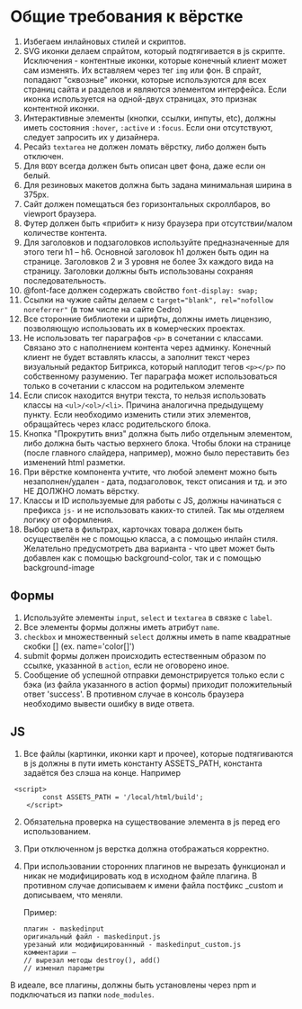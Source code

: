 # Общие требования к вёрстке

1. Избегаем инлайновых стилей и скриптов.
2. SVG иконки делаем спрайтом, который подтягивается в js скрипте. Исключения - контентные иконки, которые конечный клиент может сам изменять. Их вставляем через тег `img` или фон. В спрайт, попадают "сквозные" иконки, которые используются для всех страниц сайта и разделов и являются элементом интерфейса. Если иконка используется на одной-двух страницах, это признак контентной иконки.
4. Интерактивные элементы (кнопки, ссылки, инпуты, etc), должны иметь состояния `:hover`, `:active` и `:focus`. Если они отсутствуют, следует запросить их у дизайнера.
5. Ресайз `textarea` не должен ломать вёрстку, либо должен быть отключен.
6. Для `BODY` всегда должен быть описан цвет фона, даже если он белый.
7. Для резиновых макетов должна быть задана минимальная ширина в 375px.
8. Сайт должен помещаться без горизонтальных скроллбаров, во viewport браузера.
9. Футер должен быть «прибит» к низу браузера при отсутствии/малом количестве контента.
10. Для заголовков и подзаголовков используйте предназначенные для этого теги h1 – h6. Основной заголовок h1 должен быть один на странице. Заголовков 2 и 3 уровня не более 3х каждого вида на страницу. Заголовки должны быть использованы сохраняя последовательность.
11. @font-face должен содержать свойство `font-display: swap;`
12. Ссылки на чужие сайты делаем с `target="blank", rel="nofollow noreferrer"` (в том числе на сайте Cedro)
13. Все сторонние библиотеки и шрифты, должны иметь лицензию, позволяющую использовать их в комерческих проектах.
14. Не использовать тег параграфов `<p>` в сочетании с классами. Связано это с наполнением контента через админку. Конечный клиент не будет вставлять классы, а заполнит текст через визуальный редактор Битрикса, который наплодит тегов `<p></p>` по собственному разумению. Тег параграфа может использоваться только в сочетании с классом на родительком элементе
15. Если список находится внутри текста, то нельзя использовать классы на `<ul>/<ol>/<li>`. Причина аналогична предыдущему пункту. Если необходимо изменить стили этих элементов, обращайтесь через класс родительского блока.
16. Кнопка "Прокрутить вниз" должна быть либо отдельным элементом, либо должна быть частью верхнего блока. Чтобы блоки на странице (после главного слайдера, например), можно было переставить без изменений html разметки.
17. При вёрстке компонента учтите, что любой элемент можно быть незаполнен/удален - дата, подзаголовок, текст описания и тд. и это НЕ ДОЛЖНО ломать вёрстку.
18. Классы и ID используемые для работы c JS, должны начинаться с префикса `js-` и не использовать каких-то стилей. Так мы отделяем логику от оформления.
19. Выбор цвета в фильтрах, карточках товара должен быть осуществелён не с помощью класса, а с помощью инлайн стиля. Желательно предусмотреть два варианта - что цвет может быть добавлен как с помощью background-color, так и с помощью background-image

## Формы

1. Используйте элементы `input`, `select` и `textarea` в связке с `label`.
2. Все элементы формы должны иметь атрибут `name`.
3. `checkbox` и множественный `select` должны иметь в name квадратные скобки [] (ex. name='color[]')
4. submit формы должен происходить естественным образом по ссылке, указанной в `action`, если не оговорено иное.
5. Сообщение об успешной отправки демонстрируется только если с бэка (из файла указанного в action формы) приходит положительный ответ 'success'. В противном случае в консоль браузера необходимо вывести ошибку в виде ответа.


## JS

1. Все файлы (картинки, иконки карт и прочее), которые подтягиваются в js должны в пути иметь константу  ASSETS_PATH, константа задаётся без слэша на конце. Например
```
 <script>
        const ASSETS_PATH = '/local/html/build';
    </script>
```
2. Обязательна проверка на существование элемента в js перед его использованием.
3. При отключенном js верстка должна отображаться корректно.
4. При использовании сторонних плагинов не вырезать функционал и никак не модифицировать код в исходном файле плагина. В противном случае дописываем к имени файла постфикс _custom и дописываем, что меняли.

   Пример:
   ```
   плагин - maskedinput
   оригинальный файл - maskedinput.js
   урезаный или модифицированнный - maskedinput_custom.js
   комментарии —
   // вырезал методы destroy(), add()
   // изменил параметры
   ```
В идеале, все плагины, должны быть установлены через npm и подключаться из папки `node_modules`.
